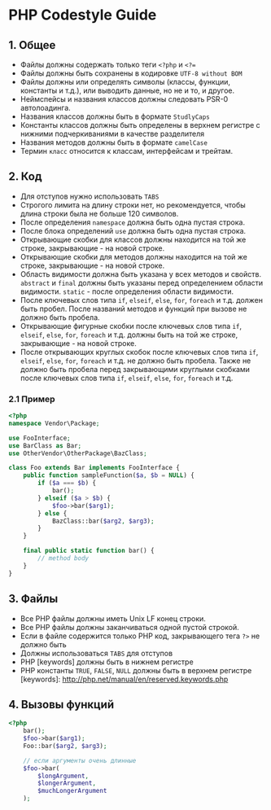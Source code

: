 # PHP Codestyle Guide

## 1. Общее
- Файлы должны содержать только теги `<?php` и `<?=`
- Файлы должны быть сохранены в кодировке `UTF-8 without BOM`
- Файлы должны или определять символы (классы, функции, константы и т.д.), или выводить данные, но не и то, и другое.
- Неймспейсы и названия классов должны следовать PSR-0 автолоадинга.
- Названия классов должны быть в формате `StudlyCaps`
- Константы классов должны быть определены в верхнем регистре с нижними подчеркиваниями в качестве разделителя
- Названия методов должны быть в формате `camelCase`
- Термин `класс` относится к классам, интерфейсам и трейтам.

## 2. Код
- Для отступов нужно использовать `TABS`
- Строгого лимита на длину строки нет, но рекомендуется, чтобы длина строки была не больше 120 символов.
- После определения `namespace` должна быть одна пустая строка.
- После блока определений `use` должна быть одна пустая строка.
- Открывающие скобки для классов должны находится на той же строке, закрывающие - на новой строке.
- Открывающие скобки для методов должны находится на той же строке, закрывающие - на новой строке.
- Область видимости должна быть указана у всех методов и свойств. `abstract` и `final` должны быть указаны перед определением области видимости. `static` - после определения области видимости.
- После ключевых слов типа `if`, `elseif`, `else`, `for`, `foreach` и т.д. должен быть пробел. После названий методов и функций при вызове не должно быть пробела.
- Открывающие фигурные скобки после ключевых слов типа `if`, `elseif`, `else`, `for`, `foreach` и т.д. должны быть на той же строке, закрывающие - на новой строке.
- После открывающих круглых скобок после ключевых слов типа `if`, `elseif`, `else`, `for`, `foreach` и т.д. не должно быть пробела. Также не должно быть пробела перед закрывающими круглыми скобками после ключевых слов типа `if`, `elseif`, `else`, `for`, `foreach` и т.д.
### 2.1 Пример
```php
<?php
namespace Vendor\Package;

use FooInterface;
use BarClass as Bar;
use OtherVendor\OtherPackage\BazClass;

class Foo extends Bar implements FooInterface {
	public function sampleFunction($a, $b = NULL) {
		if ($a === $b) {
			bar();
		} elseif ($a > $b) {
			$foo->bar($arg1);
		} else {
			BazClass::bar($arg2, $arg3);
		}
	}

	final public static function bar() {
		// method body
	}
}
````

## 3. Файлы
- Все PHP файлы должны иметь Unix LF конец строки.
- Все PHP файлы должны заканчиваться одной пустой строкой.
- Если в файле содержится только PHP код, закрывающего тега `?>` не должно быть
- Должны использоваться `TABS` для отступов
- PHP [keywords] должны быть в нижнем регистре
- PHP константы `TRUE`, `FALSE`, `NULL` должны быть в верхнем регистре
[keywords]: http://php.net/manual/en/reserved.keywords.php

## 4. Вызовы функций
```php
<?php
	bar();
	$foo->bar($arg1);
	Foo::bar($arg2, $arg3);

	// если аргументы очень длинные
	$foo->bar(
		$longArgument,
		$longerArgument,
		$muchLongerArgument
	);
````